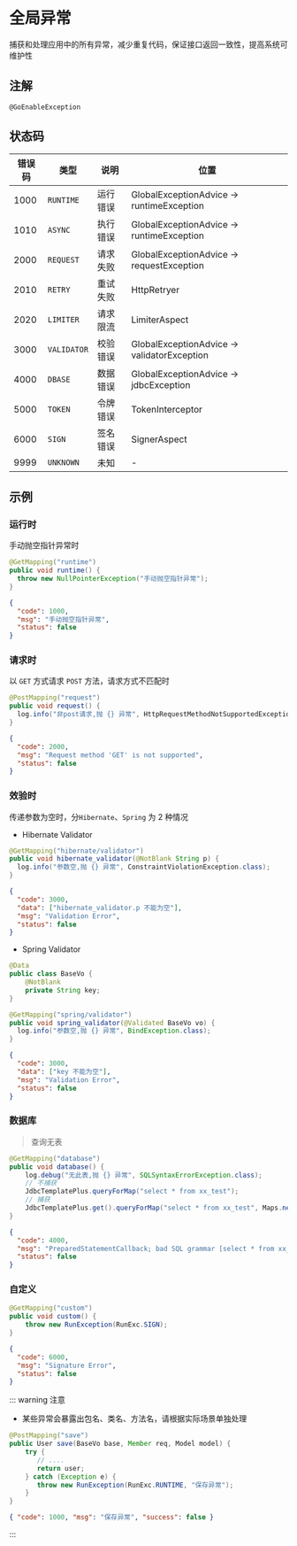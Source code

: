 # 全局异常

捕获和处理应用中的所有异常，减少重复代码，保证接口返回一致性，提高系统可维护性

## 注解

`@GoEnableException`

## 状态码

| 错误码 | 类型        | 说明     | 位置                                       |
| ------ | ----------- | -------- | ------------------------------------------ |
| 1000   | `RUNTIME`   | 运行错误 | GlobalExceptionAdvice → runtimeException   |
| 1010   | `ASYNC`     | 执行错误 | GlobalExceptionAdvice → runtimeException   |
| 2000   | `REQUEST`   | 请求失败 | GlobalExceptionAdvice → requestException   |
| 2010   | `RETRY`     | 重试失败 | HttpRetryer                                |
| 2020   | `LIMITER`   | 请求限流 | LimiterAspect                              |
| 3000   | `VALIDATOR` | 校验错误 | GlobalExceptionAdvice → validatorException |
| 4000   | `DBASE`     | 数据错误 | GlobalExceptionAdvice → jdbcException      |
| 5000   | `TOKEN`     | 令牌错误 | TokenInterceptor                           |
| 6000   | `SIGN`      | 签名错误 | SignerAspect                               |
| 9999   | `UNKNOWN`   | 未知     | -                                          |

## 示例

### 运行时

手动抛空指针异常时

```java
@GetMapping("runtime")
public void runtime() {
  throw new NullPointerException("手动抛空指针异常");
}
```

```json
{
  "code": 1000,
  "msg": "手动抛空指针异常",
  "status": false
}
```

### 请求时

以 `GET` 方式请求 `POST` 方法，请求方式不匹配时

```java
@PostMapping("request")
public void request() {
  log.info("非post请求,抛 {} 异常", HttpRequestMethodNotSupportedException.class);
}
```

```json
{
  "code": 2000,
  "msg": "Request method 'GET' is not supported",
  "status": false
}
```

### 效验时

传递参数为空时，分`Hibernate`、`Spring` 为 2 种情况

- Hibernate Validator

```java
@GetMapping("hibernate/validator")
public void hibernate_validator(@NotBlank String p) {
  log.info("参数空,抛 {} 异常", ConstraintViolationException.class);
}
```

```json
{
  "code": 3000,
  "data": ["hibernate_validator.p 不能为空"],
  "msg": "Validation Error",
  "status": false
}
```

- Spring Validator

```java
@Data
public class BaseVo {
    @NotBlank
    private String key;
}

@GetMapping("spring/validator")
public void spring_validator(@Validated BaseVo vo) {
  log.info("参数空,抛 {} 异常", BindException.class);
}
```

```json
{
  "code": 3000,
  "data": ["key 不能为空"],
  "msg": "Validation Error",
  "status": false
}
```

### 数据库

> 查询无表

```java
@GetMapping("database")
public void database() {
    log.debug("无此表,抛 {} 异常", SQLSyntaxErrorException.class);
    // 不捕获
    JdbcTemplatePlus.queryForMap("select * from xx_test");
    // 捕获
    JdbcTemplatePlus.get().queryForMap("select * from xx_test", Maps.newConcurrentMap());
}
```

```json
{
  "code": 4000,
  "msg": "PreparedStatementCallback; bad SQL grammar [select * from xx_test]",
  "status": false
}
```

### 自定义

```java
@GetMapping("custom")
public void custom() {
    throw new RunException(RunExc.SIGN);
}
```

```json
{
  "code": 6000,
  "msg": "Signature Error",
  "status": false
}
```

::: warning 注意

- 某些异常会暴露出包名、类名、方法名，请根据实际场景单独处理

```java
@PostMapping("save")
public User save(BaseVo base, Member req, Model model) {
    try {
       // ....
       return user;
    } catch (Exception e) {
       throw new RunException(RunExc.RUNTIME, "保存异常");
    }
}
```

>

```json
{ "code": 1000, "msg": "保存异常", "success": false }
```

:::
